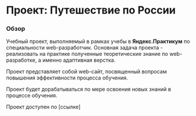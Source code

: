 # Проект: Путешествие по России

### Обзор

Учебный проект, выполняемый в рамках учебы в **Яндекс.Практикум** по специальности web-разработчик. Основная задача проекта - реализовать на практике полученные теоретические знание по web-разработке, а именно адаптивная верстка.

Проект представляет собой web-сайт, посвященный вопросам повышения эффективности процесса обучения.

Проект будет дорабатываться по мере освоения новых знаний в процессе обучения.

Проект доступен по [ссылке]
